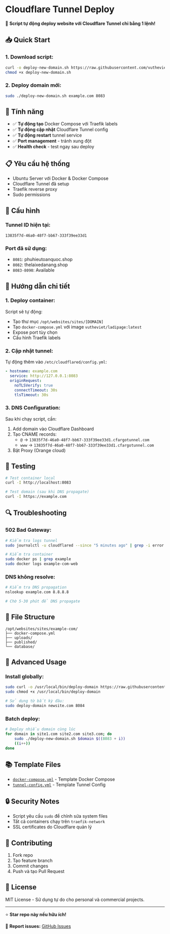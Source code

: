 # Cloudflare Tunnel Deploy

🚀 **Script tự động deploy website với Cloudflare Tunnel chỉ bằng 1 lệnh!**

## 📥 Quick Start

### 1. Download script:
```bash
curl -o deploy-new-domain.sh https://raw.githubusercontent.com/vuthevietgps/cloudflare-tunnel-deploy/main/deploy-new-domain.sh
chmod +x deploy-new-domain.sh
```

### 2. Deploy domain mới:
```bash
sudo ./deploy-new-domain.sh example.com 8083
```

## 🎯 Tính năng

- ✅ **Tự động tạo** Docker Compose với Traefik labels
- ✅ **Tự động cập nhật** Cloudflare Tunnel config
- ✅ **Tự động restart** tunnel service
- ✅ **Port management** - tránh xung đột
- ✅ **Health check** - test ngay sau deploy

## 📋 Yêu cầu hệ thống

- Ubuntu Server với Docker & Docker Compose
- Cloudflare Tunnel đã setup
- Traefik reverse proxy
- Sudo permissions

## 🔧 Cấu hình

### Tunnel ID hiện tại:
```
13835f7d-46a0-48f7-bb67-333f39ee33d1
```

### Port đã sử dụng:
- `8081`: phuhieutoanquoc.shop
- `8082`: thelaixedanang.shop
- `8083-8090`: Available

## 📖 Hướng dẫn chi tiết

### 1. **Deploy container:**
Script sẽ tự động:
- Tạo thư mục `/opt/websites/sites/[DOMAIN]`
- Tạo `docker-compose.yml` với image `vutheviet/ladipage:latest`
- Expose port tùy chọn
- Cấu hình Traefik labels

### 2. **Cập nhật tunnel:**
Tự động thêm vào `/etc/cloudflared/config.yml`:
```yaml
- hostname: example.com
  service: http://127.0.0.1:8083
  originRequest:
    noTLSVerify: true
    connectTimeout: 30s
    tlsTimeout: 30s
```

### 3. **DNS Configuration:**
Sau khi chạy script, cần:
1. Add domain vào Cloudflare Dashboard
2. Tạo CNAME records:
   - `@` → `13835f7d-46a0-48f7-bb67-333f39ee33d1.cfargotunnel.com`
   - `www` → `13835f7d-46a0-48f7-bb67-333f39ee33d1.cfargotunnel.com`
3. Bật Proxy (Orange cloud)

## 🧪 Testing

```bash
# Test container local
curl -I http://localhost:8083

# Test domain (sau khi DNS propagate)
curl -I https://example.com
```

## 🔍 Troubleshooting

### 502 Bad Gateway:
```bash
# Kiểm tra logs tunnel
sudo journalctl -u cloudflared --since "5 minutes ago" | grep -i error

# Kiểm tra container
sudo docker ps | grep example
sudo docker logs example-com-web
```

### DNS không resolve:
```bash
# Kiểm tra DNS propagation
nslookup example.com 8.8.8.8

# Chờ 5-30 phút để DNS propagate
```

## 📁 File Structure

```
/opt/websites/sites/example-com/
├── docker-compose.yml
├── uploads/
├── published/
└── database/
```

## 🚀 Advanced Usage

### Install globally:
```bash
sudo curl -o /usr/local/bin/deploy-domain https://raw.githubusercontent.com/vuthevietgps/cloudflare-tunnel-deploy/main/deploy-new-domain.sh
sudo chmod +x /usr/local/bin/deploy-domain

# Sử dụng từ bất kỳ đâu:
sudo deploy-domain newsite.com 8084
```

### Batch deploy:
```bash
# Deploy nhiều domain cùng lúc
for domain in site1.com site2.com site3.com; do
    sudo ./deploy-new-domain.sh $domain $((8083 + i))
    ((i++))
done
```

## 📚 Template Files

- [`docker-compose.yml`](docker-compose.template.yml) - Template Docker Compose
- [`tunnel-config.yml`](tunnel-config.template.yml) - Template Tunnel Config

## 🔒 Security Notes

- Script yêu cầu `sudo` để chỉnh sửa system files
- Tất cả containers chạy trên `traefik-network`
- SSL certificates do Cloudflare quản lý

## 🤝 Contributing

1. Fork repo
2. Tạo feature branch
3. Commit changes
4. Push và tạo Pull Request

## 📄 License

MIT License - Sử dụng tự do cho personal và commercial projects.

---

⭐ **Star repo này nếu hữu ích!**

🐛 **Report issues:** [GitHub Issues](https://github.com/vuthevietgps/cloudflare-tunnel-deploy/issues)